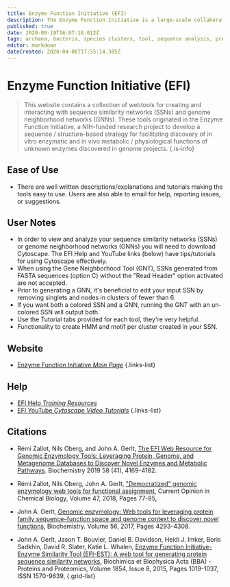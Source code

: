 ```yaml
---
title: Enzyme Function Initiative (EFI)
description: The Enzyme Function Initiative is a large-scale collaborative project aiming to develop and disseminate a robust strategy to determine enzyme function through an integrated sequence–structure-based approach. 
published: true
date: 2020-09-19T16:07:16.012Z
tags: archaea, bacteria, species clusters, tool, sequence analysis, proteins, genome browser, comparative genomics, sequence similarity, data capture, homolog discovery, bioinformatics, browser, data visualization, prediction, clustering, protein family, data export, conservation, orthologs, eukaryota, curated, network, protein domain, gnn, snn, gnt
editor: markdown
dateCreated: 2020-04-06T17:55:14.385Z
---
```


# Enzyme Function Initiative (EFI)

> This website contains a collection of webtools for creating and interacting with sequence similarity networks (SSNs) and genome neighborhood networks (GNNs). These tools originated in the Enzyme Function Initiative, a NIH-funded research project to develop a sequence / structure-based strategy for facilitating discovery of in vitro enzymatic and in vivo metabolic / physiological functions of unknown enzymes discovered in genome projects.
{.is-info}


## Ease of Use

- There are well written descriptions/explanations and tutorials making the tools easy to use. Users are also able to email for help, reporting issues, or suggestions.

## User Notes

- In order to view and analyze your sequence similarity networks (SSNs) or genome neighborhood networks (GNNs) you will need to download Cytoscape.  The EFI Help and YouTube links (below) have tips/tutorials for using Cytoscape effectively. 
- When using the Gene Neighborhood Tool (GNT), SSNs generated from FASTA sequences (option C) without the "Read Header" option activated are not accepted.
- Prior to generating a GNN, it's beneficial to edit your input SSN by removing singlets and nodes in clusters of fewer than 6. 
- If you want both a colored SSN and a GNN, running the GNT with an un-colored SSN will output both. 
- Use the Tutorial tabs provided for each tool, they're very helpful.
- Functionality to create HMM and motif per cluster created in your SSN.

## Website

- [Enzyme Function Initiative *Main Page*](https://efi.igb.illinois.edu/)
{.links-list}

## Help

- [EFI Help *Training Resources*](https://efi.igb.illinois.edu/training/index.php)
- [EFI YouTube *Cytoscape Video Tutorials*](https://www.youtube.com/channel/UCShNWZLlJYevN2TlypX71ng)
{.links-list}

## Citations

-  	Rémi Zallot, Nils Oberg, and John A. Gerlt, [The EFI Web Resource for Genomic Enzymology Tools: Leveraging Protein, Genome, and Metagenome Databases to Discover Novel Enzymes and Metabolic Pathways](https://doi.org/10.1021/acs.biochem.9b00735). Biochemistry 2019 58 (41), 4169-4182. 

-	Rémi Zallot, Nils Oberg, John A. Gerlt, ["Democratized" genomic enzymology web tools for functional assignment](https://doi.org/10.1016/j.cbpa.2018.09.009), Current Opinion in Chemical Biology, Volume 47, 2018, Pages 77-85, 

-	John A. Gerlt, [Genomic enzymology: Web tools for leveraging protein family sequence–function space and genome context to discover novel functions](https://doi.org/10.1021/acs.biochem.7b00614), Biochemistry. Volume 56, 2017, Pages 4293-4308. 

-	John A. Gerlt, Jason T. Bouvier, Daniel B. Davidson, Heidi J. Imker, Boris Sadkhin, David R. Slater, Katie L. Whalen, [Enzyme Function Initiative-Enzyme Similarity Tool (EFI-EST): A web tool for generating protein sequence similarity networks](https://dx.doi.org/10.1016/j.bbapap.2015.04.015), Biochimica et Biophysica Acta (BBA) - Proteins and Proteomics, Volume 1854, Issue 8, 2015, Pages 1019-1037, ISSN 1570-9639, 
{.grid-list}